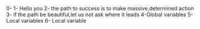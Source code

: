 0-<o>
1- Hello you
2- the path to success is to make massive,determined action
3- if the path be beautiful,let us not ask  where it leads
4-Global variables
5- Local variables
6- Local variable 
